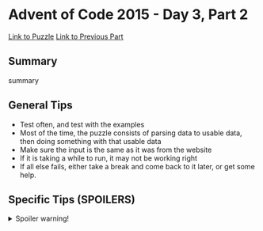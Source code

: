 # Advent of Code 2015 - Day 3, Part 2

[Link to Puzzle](https://adventofcode.com/2015/day/3#part2)
[Link to Previous Part](https://github.com/CodingAP/unofficial-aoc-syllabus/blob/main/years/2015/day3/part1.md)

## Summary
summary

## General Tips
- Test often, and test with the examples
- Most of the time, the puzzle consists of parsing data to usable data, then doing something with that usable data
- Make sure the input is the same as it was from the website
- If it is taking a while to run, it may not be working right
- If all else fails, either take a break and come back to it later, or get some help.

## Specific Tips (SPOILERS)
<details> <summary>Spoiler warning!</summary>

specific tips

</details>